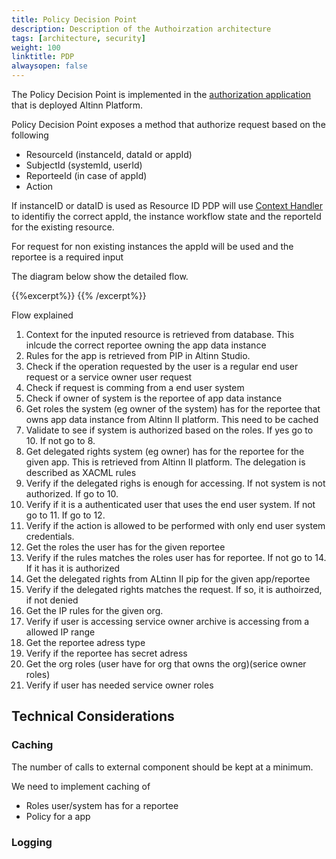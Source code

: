 ```yaml
---
title: Policy Decision Point
description: Description of the Authoirzation architecture
tags: [architecture, security]
weight: 100
linktitle: PDP
alwaysopen: false
---
```

The Policy Decision Point is implemented in the 
[authorization application](https://github.com/Altinn/altinn-studio/issues/1166) 
that is deployed Altinn Platform. 

Policy Decision Point exposes a method that authorize request based on the following

- ResourceId (instanceId, dataId or appId)
- SubjectId (systemId, userId)
- ReporteeId (in case of appId)
- Action

If instanceID or dataID is used as Resource ID PDP will use [Context Handler](ContextHandler) to identifiy the correct appId, 
the instance workflow state and the reporteId for the existing resource.

For request for non existing instances the appId will be used and the reportee is a required input

The diagram below show the detailed flow.

{{%excerpt%}}
<object data="/architecture/security/authorization/altinn-platform/PDPFlow.svg" type="image/svg+xml" style="width: 100%;"></object>
{{% /excerpt%}}

Flow explained

1. Context for the inputed resource is retrieved from database. This inlcude the correct reportee owning the app data instance 
2. Rules for the app is retrieved from PIP in Altinn Studio. 
3. Check if the operation requested by the user is a regular end user request or a service owner user request
4. Check if request is comming from a end user system
5. Check if owner of system is the reportee of app data instance
6. Get roles the system (eg owner of the system) has for the reportee that owns app data instance from Altinn II platform. This need to be cached
7. Validate to see if system is authorized based on the roles. If yes go to 10. If not go to 8.
8. Get delegated rights system (eg owner) has for the reportee for the given app. This is retrieved from Altinn II platform. The delegation is described
as XACML rules
9.  Verify if the delegated righs is enough for accessing. If not system is not authorized. If go to 10.
10. Verify if it is a authenticated user that uses the end user system. If not go to 11. If go to 12.
11. Verify if the action is allowed to be performed with only end user system
credentials.
12. Get the roles the user has for the given reportee
13. Verify if the rules matches the roles user has for reportee. If not go to 14. If it has it is authorized
14. Get the delegated rights from ALtinn II pip for the given app/reportee
15. Verify if the delegated rights matches the request. If so, it is authoirzed, if not denied
16. Get the IP rules for the given org. 
17. Verify if user is accessing service owner archive is accessing from
a allowed IP range
18. Get the reportee adress type
19. Verify if the reportee has secret adress
20. Get the org roles (user have for org that owns the org)(serice owner roles)
21. Verify if user has needed service owner roles

## Technical Considerations

### Caching
The number of calls to external component should be kept at a minimum. 

We need to implement caching of
- Roles user/system has for a reportee
- Policy for a app


### Logging






